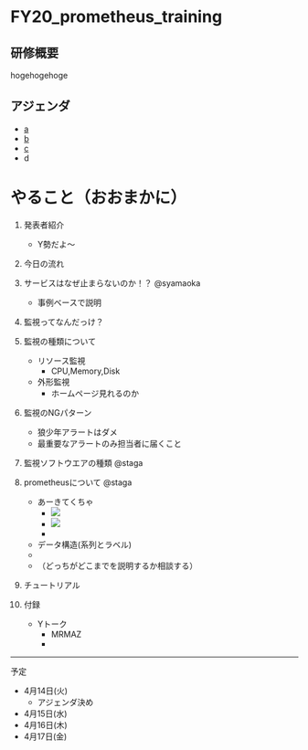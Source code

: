 # FY20_prometheus_training

## 研修概要
hogehogehoge

## アジェンダ
- [a](./README.md)
- [b](./fuga)
- [c](./hoge)
- d

# やること（おおまかに）

1. 発表者紹介
    - Y勢だよ〜
3. 今日の流れ

4. サービスはなぜ止まらないのか！？ @syamaoka
    - 事例ベースで説明

5. 監視ってなんだっけ？

6. 監視の種類について 
    - リソース監視
        - CPU,Memory,Disk
    - 外形監視
        - ホームページ見れるのか

7. 監視のNGパターン
    - 狼少年アラートはダメ
    - 最重要なアラートのみ担当者に届くこと


8. 監視ソフトウエアの種類 @staga
9. prometheusについて @staga
    - あーきてくちゃ
        - ![](https://i.imgur.com/fHoKMYD.png)
        - ![](https://i.imgur.com/88yq7G0.png)
        - 
    - データ構造(系列とラベル)
    - 
    - （どっちがどこまでを説明するか相談する）

11. チュートリアル
12. 付録
    - Yトーク
        - MRMAZ
        - 
---

予定
- 4月14日(火)
    - アジェンダ決め
- 4月15日(水)
- 4月16日(木)
- 4月17日(金)

